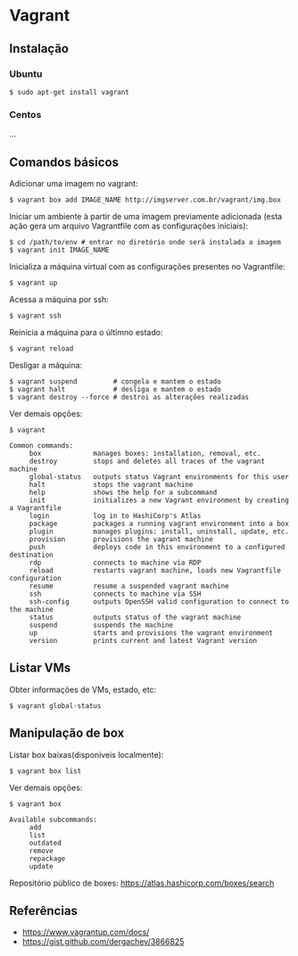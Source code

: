 # Vagrant

## Instalação

### Ubuntu
```shell
$ sudo apt-get install vagrant
```

### Centos
...

## Comandos básicos
Adicionar uma imagem no vagrant:
```shell
$ vagrant box add IMAGE_NAME http://imgserver.com.br/vagrant/img.box
```

Iniciar um ambiente à partir de uma imagem previamente adicionada (esta ação gera um arquivo Vagrantfile com as configurações iniciais):
```shell
$ cd /path/to/env # entrar no diretório onde será instalada a imagem
$ vagrant init IMAGE_NAME
```

Inicializa a máquina virtual com as configurações presentes no Vagrantfile:
```shell
$ vagrant up
```

Acessa a máquina por ssh:
```shell
$ vagrant ssh
```

Reinicia a máquina para o últimno estado:
```shell
$ vagrant reload
```

Desligar a máquina:
```shell
$ vagrant suspend         # congela e mantem o estado
$ vagrant halt            # desliga e mantem o estado
$ vagrant destroy --force # destroi as alterações realizadas
```

Ver demais opções:
```shell
$ vagrant

Common commands:
     box             manages boxes: installation, removal, etc.
     destroy         stops and deletes all traces of the vagrant machine
     global-status   outputs status Vagrant environments for this user
     halt            stops the vagrant machine
     help            shows the help for a subcommand
     init            initializes a new Vagrant environment by creating a Vagrantfile
     login           log in to HashiCorp's Atlas
     package         packages a running vagrant environment into a box
     plugin          manages plugins: install, uninstall, update, etc.
     provision       provisions the vagrant machine
     push            deploys code in this environment to a configured destination
     rdp             connects to machine via RDP
     reload          restarts vagrant machine, loads new Vagrantfile configuration
     resume          resume a suspended vagrant machine
     ssh             connects to machine via SSH
     ssh-config      outputs OpenSSH valid configuration to connect to the machine
     status          outputs status of the vagrant machine
     suspend         suspends the machine
     up              starts and provisions the vagrant environment
     version         prints current and latest Vagrant version
```

## Listar VMs
Obter informações de VMs, estado, etc:
```shell
$ vagrant global-status
```

## Manipulação de box
Listar box baixas(disponiveis localmente):
```shell
$ vagrant box list
```

Ver demais opções:
```shell
$ vagrant box

Available subcommands:
     add
     list
     outdated
     remove
     repackage
     update

```

Repositório público de boxes:
https://atlas.hashicorp.com/boxes/search

## Referências
 * https://www.vagrantup.com/docs/
 * https://gist.github.com/dergachev/3866825

